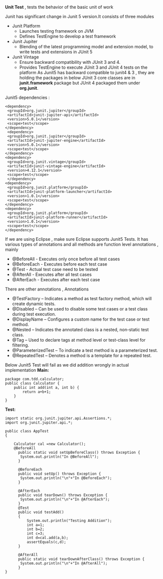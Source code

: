 **Unit Test** , tests the behavior of the basic unit of work

Junit has significant change in Junit 5 version.It consists of three modules
- Junit Platform
  - Launches testing framework on JVM
  - Defines TestEngine to develop a test framework
- Junit Jupiter
  - Blending of the latest programming model and extension model, to write tests and extensions in JUnit 5
- Junit Vintage
  - Ensure backward compatibility with JUnit 3 and 4.
  - Provides TestEngine to execute JUnit 3 and JUnit 4 tests on the platform
As Junit5 has backward compatible to junit4 & 3 , they are holding the packages in below
JUnit 3 core classes are in **junit.framework** package but JUnit 4 packaged them under **org.junit**.

Junit5 dependencies :
```
<dependency>
 <groupId>org.junit.jupiter</groupId>
 <artifactId>junit-jupiter-api</artifactId>
 <version>5.0.1</version>
 <scope>test</scope>
</dependency>
 <dependency>
 <groupId>org.junit.jupiter</groupId>
 <artifactId>junit-jupiter-engine</artifactId>
 <version>5.0.1</version>
 <scope>test</scope>
</dependency>
<dependency>
 <groupId>org.junit.vintage</groupId>
 <artifactId>junit-vintage-engine</artifactId>
 <version>4.12.1</version>
 <scope>test</scope>
 </dependency>
<dependency>
 <groupId>org.junit.platform</groupId>
 <artifactId>junit-platform-launcher</artifactId>
 <version>1.0.1</version>
 <scope>test</scope>
</dependency>
<dependency>
 <groupId>org.junit.platform</groupId>
 <artifactId>junit-platform-runner</artifactId>
 <version>1.0.1</version>
 <scope>test</scope>
</dependency>
```
If we are using Eclipse , make sure Eclipse supports Junit5 Tests.
It has various types of annotations and all methods are function level annotations , mainly 
- @BeforeAll - Executes only once before all test cases
- @BeforeEach - Executes before each test case
- @Test - Actual test case need to be tested 
- @AfterAll - Executes after all test cases
- @AfterEach - Executes after each test case 

There are other annotations , 
Annotations
- @TestFactory – Indicates a method as test factory method, which will create dynamic tests.
- @Disabled – Can be used to disable some test cases or a test class during test execution.
- @DisplayName – Configures a custom name for the test case or test method.
- @Nested – Indicates the annotated class is a nested, non-static test class.
- @Tag – Used to declare tags at method level or test-class level for filtering.
- @ParameterizedTest – To indicate a test method is a parameterized test.
- @RepeatedTest – Denotes a method is a template for a repeated test.

Below Junit5 Test will fail as we did addition wrongly in actual implementation
**Main:** 
```
package com.tdd.calculator;
public class Calculator {
	public int add(int a, int b) {
		return a+b+1;
	}
}
```
**Test:**
```
import static org.junit.jupiter.api.Assertions.*;
import org.junit.jupiter.api.*;

public class AppTest 
{
	
	Calculator cal =new Calculator();
	@BeforeAll
	  public static void setUpBeforeClass() throws Exception {
	   System.out.println("In @BeforeAll");
	  }

	  @BeforeEach
	  public void setUp() throws Exception {
	   System.out.println("\n"+"In @BeforeEach");
	  }
	  
	  @AfterEach
	  public void tearDown() throws Exception {
	   System.out.println("\n"+"In @AfterEach");
	  }
	  @Test
	  public void testAdd()
	  { 
		  System.out.println("Testing Addition");
		  int a=1;
		  int b=2;
		  int c=3;
		  int d=cal.add(a,b);
		  assertEquals(c,d);
	  }

	  @AfterAll
	  public static void tearDownAfterClass() throws Exception {
	   System.out.println("\n"+"In @AfterAll");
	  }
}

```
